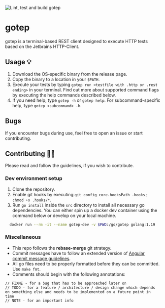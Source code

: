 ![Lint, test and build gotep](https://github.com/mac641/gotep/actions/workflows/main.yml/badge.svg?branch=main)

# gotep

gotep is a terminal-based REST client designed to execute HTTP tests based on the Jetbrains HTTP-Client.

## Usage 💡

1. Download the OS-specific binary from the release page.
2. Copy the binary to a location in your `$PATH`.
3. Execute your tests by typing `gotep run <testfile with .http or .rest ending>` in your terminal.
   Find out more about supported command flags by executing the help commands described below.
4. If you need help, type `gotep -h` or `gotep help`. For subcommand-specific help, type `gotep <subcommand> -h`.

## Bugs

If you encounter bugs during use, feel free to open an issue or start contributing.

## Contributing 🧑‍💻

Please read and follow the guidelines, if you wish to contribute.

### Dev environment setup

1. Clone the repository.
2. Enable git hooks by executing `git config core.hooksPath .hooks; chmod +x .hooks/*`.
3. Run `go install` inside the `src` directory to install all necessary go dependencies. You can either spin up a
   docker dev container using the command below or develop on your local machine.

```bash
  docker run --rm -it --name gotep-dev -v $PWD:/go/gotep golang:1.19
```

### Miscellaneous

- This repo follows the **rebase-merge** git strategy.
- Commit messages have to follow an extended version of
  [Angular commit message guidelines](https://github.com/angular/angular/blob/master/CONTRIBUTING.md#-commit-message-format).
- All go files need to be properly formatted before they can be committed. Use `make fmt`.
- Comments should begin with the following annotations:

```golang
// FIXME - for a bug that has to be approached later on
// TODO - for a feature / architecture / design change which depends on something else and needs to be implemented on a future point in time
// NOTE - for an important info
```
